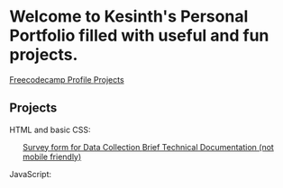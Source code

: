 <html>
  <head>
    <meta charset="UTF-8">
    <meta name="author" content="Kesinth Arul Leslie">
    <meta name="viewport" content="width=device-width,initial scale=1.0">
    <title>Personal Portfolio</title>
  </head>
  <body>
    <h1>Welcome to Kesinth's Personal Portfolio filled with useful and fun projects.</h1>
    <nav>
    <a href="https://www.freecodecamp.org/kesdude" target=_blank> Freecodecamp Profile </a>
    <a href="#projects"> Projects </a>
    </nav>
    <h2 id="projects">Projects</h2>
    <section class="project" id="html">HTML and basic CSS:
    <ul>
    <a href="https://codepen.io/John3-16/pen/ZEyvYPb" target="_blank"> Survey form for Data Collection </a>
    <a href=https://codepen.io/John3-16/pen/RwgMbVQ?editors=1111 target=_blank>Brief Technical Documentation (not mobile friendly)</a>
    </ul>
    </section>
    <section class="project" id="js">JavaScript:</section>
  </body>
</html>

